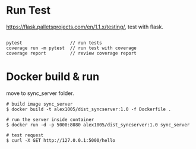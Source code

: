 # Run Test
https://flask.palletsprojects.com/en/1.1.x/testing/, test with flask.
```

pytest                  // run tests
coverage run -m pytest  // run test with coverage
coverage report         // review coverage report

```

# Docker build & run
move to sync_server folder.

```
# build image sync_server
$ docker build -t alex1005/dist_syncserver:1.0 -f Dockerfile .

# run the server inside container
$ docker run -d -p 5000:8080 alex1005/dist_syncserver:1.0 sync_server

# test request
$ curl -X GET http://127.0.0.1:5000/hello

```